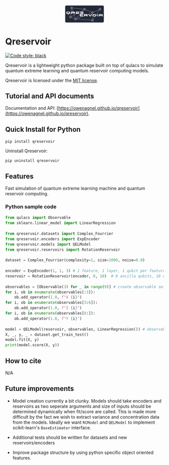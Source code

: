 <p align="center">
  <img src="docs/logo.png" width="25%"/>
</p>

# Qreservoir

[![Code style: black](https://img.shields.io/badge/code%20style-black-000000.svg)](https://github.com/psf/black)


Qreservoir is a lightweight python package built on top of qulacs to simulate quantum extreme learning and quantum reservoir computing models.

Qreservoir is licensed under the [MIT license](https://github.com/owenagnel/qreservoir/blob/main/LICENSE).

## Tutorial and API documents

Documentation and API: [https://owenagnel.github.io/qreservoir](https://owenagnel.github.io/qreservoir).

## Quick Install for Python

```
pip install qreservoir
```

Uninstall Qreservoir:

```
pip uninstall qreservoir
```

## Features

Fast simulation of quantum extreme learning machine and quantum reservoir computing. 





### Python sample code

```python
from qulacs import Observable
from sklearn.linear_model import LinearRegression

from qreservoir.datasets import Complex_Fourrier
from qreservoir.encoders import ExpEncoder
from qreservoir.models import QELModel
from qreservoir.reservoirs import RotationReservoir

dataset = Complex_Fourrier(complexity=1, size=1000, noise=0.0)

encoder = ExpEncoder(1, 1, 3) # 1 feature, 1 layer, 1 qubit per feature
reservoir = RotationReservoir(encoder, 0, 10)  # 0 ancilla qubits, 10 depth

observables = [Observable(3) for _ in range(9)] # create observable set
for i, ob in enumerate(observables[:3]):
    ob.add_operator(1.0, f"X {i}")
for i, ob in enumerate(observables[3:6]):
    ob.add_operator(1.0, f"Z {i}")
for i, ob in enumerate(observables[6:]):
    ob.add_operator(1.0, f"Y {i}")

model = QELModel(reservoir, observables, LinearRegression()) # observable is a qulacs Observable object
X, _, y, _ = dataset.get_train_test()
model.fit(X, y)
print(model.score(X, y))
```

## How to cite

N/A

## Future improvements

- Model creation currently a bit clunky. Models should take encoders and reservoirs as two seperate arguments and size of inputs should be determined dynamically when fit/score are called. This is made more difficult by the fact we wish to extract variance and concentration data from the models. Ideally we want `RCModel` and `QELModel` to implement scikit-learn's `BaseEstimator` interface.

- Additional tests should be written for datasets and new reservoirs/encoders

- Improve package structure by using python specific object oriented features. 